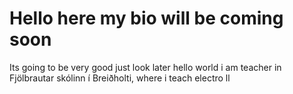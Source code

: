 # Hello here my bio will be coming soon
Its going to be very good
just look later
hello world
i am teacher in Fjölbrautar skólinn í Breiðholti, where i teach electro
ll